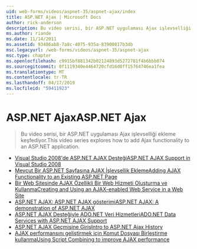 ```yaml
---
uid: web-forms/videos/aspnet-35/aspnet-ajax/index
title: ASP.NET Ajax | Microsoft Docs
author: rick-anderson
description: Bu video serisi, bir ASP.NET uygulaması Ajax işlevselliği ekleme keşfediyor.
ms.author: riande
ms.date: 11/14/2011
ms.assetid: 93486ab8-7a8c-4075-935a-83900817b3db
msc.legacyurl: /web-forms/videos/aspnet-35/aspnet-ajax
msc.type: chapter
ms.openlocfilehash: c9915bf881342b02124893d5272781f4b6bbb074
ms.sourcegitcommit: 0f1119340e4464720cfd16d0ff15764746ea1fea
ms.translationtype: MT
ms.contentlocale: tr-TR
ms.lasthandoff: 04/17/2019
ms.locfileid: "59411923"
---
```

# <a name="aspnet-ajax"></a><span data-ttu-id="ea5c1-103">ASP.NET Ajax</span><span class="sxs-lookup"><span data-stu-id="ea5c1-103">ASP.NET Ajax</span></span>

> <span data-ttu-id="ea5c1-104">Bu video serisi, bir ASP.NET uygulaması Ajax işlevselliği ekleme keşfediyor.</span><span class="sxs-lookup"><span data-stu-id="ea5c1-104">This video series explores how to add Ajax functionality to an ASP.NET application.</span></span>


- [<span data-ttu-id="ea5c1-105">Visual Studio 2008'de ASP.NET AJAX Desteği</span><span class="sxs-lookup"><span data-stu-id="ea5c1-105">ASP.NET AJAX Support in Visual Studio 2008</span></span>](aspnet-ajax-support-in-visual-studio-2008.md)
- [<span data-ttu-id="ea5c1-106">Mevcut Bir ASP.NET Sayfasına AJAX İşlevsellik Ekleme</span><span class="sxs-lookup"><span data-stu-id="ea5c1-106">Adding AJAX Functionality to an Existing ASP.NET Page</span></span>](adding-ajax-functionality-to-an-existing-aspnet-page.md)
- [<span data-ttu-id="ea5c1-107">Bir Web Sitesinde AJAX Özellikli Bir Web Hizmeti Oluşturma ve Kullanma</span><span class="sxs-lookup"><span data-stu-id="ea5c1-107">Creating and Using an AJAX-enabled Web Service in a Web Site</span></span>](creating-and-using-an-ajax-enabled-web-service-in-a-web-site.md)
- [<span data-ttu-id="ea5c1-108">ASP.NET AJAX: ASP.NET AJAX gösterimi</span><span class="sxs-lookup"><span data-stu-id="ea5c1-108">ASP.NET AJAX: A demonstration of ASP.NET AJAX</span></span>](aspnet-ajax-a-demonstration-of-aspnet-ajax.md)
- [<span data-ttu-id="ea5c1-109">ASP.NET AJAX Desteğiyle ADO.NET Veri Hizmetleri</span><span class="sxs-lookup"><span data-stu-id="ea5c1-109">ADO.NET Data Services with ASP.NET AJAX Support</span></span>](adonet-data-services-with-aspnet-ajax-support.md)
- [<span data-ttu-id="ea5c1-110">ASP.NET AJAX Geçmişine Giriş</span><span class="sxs-lookup"><span data-stu-id="ea5c1-110">Intro to ASP.NET Ajax History</span></span>](introduction-to-aspnet-ajax-history.md)
- [<span data-ttu-id="ea5c1-111">AJAX performansını geliştirmek için Komut Dosyası Birleştirme kullanma</span><span class="sxs-lookup"><span data-stu-id="ea5c1-111">Using Script Combining to improve AJAX performance</span></span>](using-script-combining-to-improve-ajax-performance.md)
